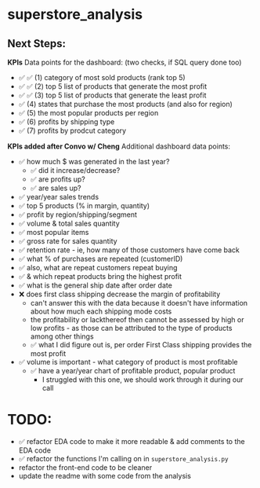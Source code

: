 # superstore_analysis

## Next Steps:

**KPIs**
Data points for the dashboard: (two checks, if SQL query done too)
- ✅ ✅ (1) category of most sold products (rank top 5)
- ✅ ✅ (2) top 5 list of products that generate the most profit 
- ✅ ✅ (3) top 5 list of products that generate the least profit
- ✅ (4) states that purchase the most products (and also for region)
- ✅ (5) the most popular products per region
- ✅ (6) profits by shipping type
- ✅ (7) profits by prodcut category

**KPIs added after Convo w/ Cheng**
Additional dashboard data points:
- ✅ how much $ was generated in the last year?
    - ✅ did it increase/decrease?
    - ✅ are profits up?
    - ✅ are sales up?
- ✅ year/year sales trends
- ✅ top 5 products (% in margin, quantity)
- ✅ profit by region/shipping/segment
- ✅ volume & total sales quantity
- ✅ most popular items
- ✅ gross rate for sales quantity
- ✅ retention rate - ie, how many of those customers have come back
- ✅ what % of purchases are repeated (customerID)
- ✅ also, what are repeat customers repeat buying 
- ✅ & which repeat products bring the highest profit
- ✅ what is the general ship date after order date
- ❌ does first class shipping decrease the margin of profitability
    - can't answer this with the data because it doesn't have information about how much each shipping mode costs
    - the profitability or lackthereof then cannot be assessed by high or low profits - as those can be attributed to the type of products among other things
    - ✅ what I did figure out is, per order First Class shipping provides the most profit
- ✅ volume is important - what category of product is most profitable
    - ✅ have a year/year chart of profitable product, popular product
        - I struggled with this one, we should work through it during our call


# TODO:
- ✅ refactor EDA code to make it more readable & add comments to the EDA code
- ✅ refactor the functions I'm calling on in `superstore_analysis.py`
- refactor the front-end code to be cleaner
- update the readme with some code from the analysis

